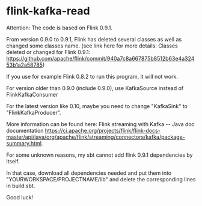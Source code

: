 # flink-kafka-read


Attention: The code is based on Flink 0.9.1. 


From version 0.9.0 to 0.9.1, Flink has deleted several classes as well as changed some classes name.
(see link here for more details: Classes deleted or changed for Flink 0.9.1: https://github.com/apache/flink/commit/940a7c8a667875b8512b63e4a32453b1a2a58785)


If you use for example Flink 0.8.2 to run this program, it will not work.


For version older than 0.9.0 (include 0.9.0), use KafkaSource instead of FlinkKafkaConsumer


For the latest version like 0.10, maybe you need to change "KafkaSink" to "FlinkKafkaProducer".


More information can be found here: Flink streaming with Kafka -- Java doc documentation https://ci.apache.org/projects/flink/flink-docs-master/api/java/org/apache/flink/streaming/connectors/kafka/package-summary.html. 

For some unknown reasons, my sbt cannot add flink 0.9.1 dependencies by itself. 


In that case, download all dependencies needed and put them into "YOURWORKSPACE/PROJECTNAME/lib" and delete the corresponding lines in build.sbt.


Good luck!
